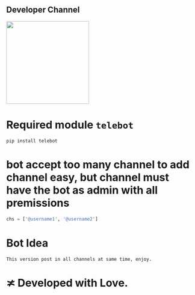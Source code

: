 
## Developer Channel ##
   <a href="https://t.me/TastYcOde"><img src="https://img.shields.io/badge/My%20Channel%3F-here-inactive?&style=plastic?&logo=telegram" width=220px></a></p>
# Required module `telebot` 
```commandline
pip install telebot
```
# bot accept too many channel to add channel easy, but channel must have the bot as admin with all premissions
```python
chs = ['@username1', '@username2']
```
# Bot Idea
```commandline
This version post in all channels at same time, enjoy.
```
# ≭ Developed with Love.

